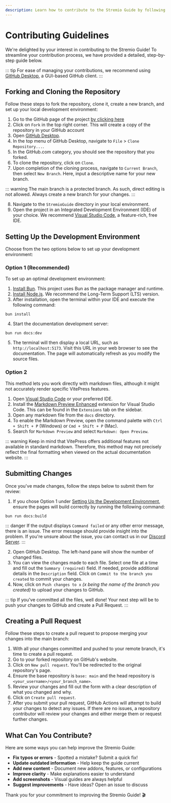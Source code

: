 ```yaml
---
description: Learn how to contribute to the Stremio Guide by following this step-by-step guide. Fork and clone the repository, set up your development environment, make changes, and submit a pull request for review. Start contributing today!
---
```


# Contributing Guidelines

We're delighted by your interest in contributing to the Stremio Guide! To streamline your contribution process, we have provided a detailed, step-by-step guide below.

::: tip
For ease of managing your contributions, we recommend using [GitHub Desktop](https://desktop.github.com/), a GUI-based GitHub client.
:::

## Forking and Cloning the Repository

Follow these steps to fork the repository, clone it, create a new branch, and set up your local development environment:

1. Go to the GitHub page of the project [by clicking here](https://github.com/RagnarLothbrok-Odin/StremioGuide)
2. Click on `Fork` in the top right corner. This will create a copy of the repository in your GitHub account
3. Open [GitHub Desktop](https://desktop.github.com/).
4. In the top menu of GitHub Desktop, navigate to `File` > `Clone Repository...`.
5. In the GitHub.com category, you should see the repository that you forked.
6. To clone the repository, click on `Clone`.
7. Upon completion of the cloning process, navigate to `Current Branch`, then select `New Branch`. Here, input a descriptive name for your new branch.

::: warning
The main branch is a protected branch. As such, direct editing is not allowed. Always create a new branch for your changes.
:::

8. Navigate to the `StremioGuide` directory in your local environment.
9. Open the project in an Integrated Development Environment (IDE) of your choice. We recommend [Visual Studio Code](https://code.visualstudio.com/), a feature-rich, free IDE.

## Setting Up the Development Environment

Choose from the two options below to set up your development environment:

### Option 1 (Recommended)

To set up an optimal development environment:

1. [Install Bun](https://bun.sh/). This project uses Bun as the package manager and runtime.
2. [Install Node.js](https://nodejs.org/). We recommend the Long-Term Support (LTS) version.
3. After installation, open the terminal within your IDE and execute the following command:

```shell
bun install
```

4. Start the documentation development server:

```shell
bun run docs:dev
```

5. The terminal will then display a local URL, such as `http://localhost:5173`. Visit this URL in your web browser to see the documentation. The page will automatically refresh as you modify the source files.

### Option 2

This method lets you work directly with markdown files, although it might not accurately render specific VitePress features.

1. Open [Visual Studio Code](https://code.visualstudio.com/) or your preferred IDE.
2. Install the [Markdown Preview Enhanced](https://marketplace.visualstudio.com/items?itemName=shd101wyy.markdown-preview-enhanced) extension for Visual Studio Code. This can be found in the `Extensions` tab on the sidebar.
3. Open any markdown file from the `docs` directory.
4. To enable the Markdown Preview, open the command palette with `Ctrl + Shift + P` (Windows) or `Cmd + Shift + P` (Mac).
5. Search for `Markdown Preview` and select `Markdown: Open Preview`.

::: warning
Keep in mind that VitePress offers additional features not available in standard markdown. Therefore, this method may not precisely reflect the final formatting when viewed on the actual documentation website.
:::

## Submitting Changes

Once you've made changes, follow the steps below to submit them for review:

1. If you chose Option 1 under [Setting Up the Development Environment](#option-1-recommended), ensure the pages will build correctly by running the following command:

```shell
bun run docs:build
```

::: danger
If the output displays `Command failed` or any other error message, there is an issue. The error message should provide insight into the problem. If you're unsure about the issue, you can contact us in our [Discord Server](https://discord.gg/Q3ZhdRJ).
:::

2. Open GitHub Desktop. The left-hand pane will show the number of changed files.
3. You can view the changes made to each file. Select one file at a time and fill out the `Summary (required)` field. If needed, provide additional details in the `Description` field. Click on `Commit to the branch you created` to commit your changes.
4. Now, click on `Push changes to x` *(x being the name of the branch you created)* to upload your changes to GitHub.

::: tip
If you've committed all the files, well done! Your next step will be to push your changes to GitHub and create a Pull Request.
:::

## Creating a Pull Request

Follow these steps to create a pull request to propose merging your changes into the main branch:

1. With all your changes committed and pushed to your remote branch, it's time to create a pull request.
2. Go to your forked repository on GitHub's website.
3. Click on `New pull request`. You'll be redirected to the original repository's page.
4. Ensure the base repository is `base: main` and the head repository is `<your_username>/<your_branch_name>`.
5. Review your changes and fill out the form with a clear description of what you changed and why.
6. Click on `Create pull request`.
7. After you submit your pull request, GitHub Actions will attempt to build your changes to detect any issues. If there are no issues, a repository contributor will review your changes and either merge them or request further changes.

## What Can You Contribute?

Here are some ways you can help improve the Stremio Guide:

- **Fix typos or errors** - Spotted a mistake? Submit a quick fix!
- **Update outdated information** - Help keep the guide current
- **Add new content** - Document new addons, features, or configurations
- **Improve clarity** - Make explanations easier to understand
- **Add screenshots** - Visual guides are always helpful
- **Suggest improvements** - Have ideas? Open an issue to discuss

Thank you for your commitment to improving the Stremio Guide! 🎬